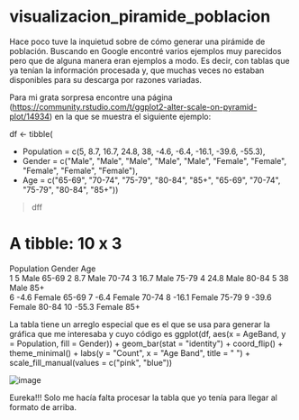 # visualizacion_piramide_poblacion
Hace poco tuve la inquietud sobre de cómo generar una pirámide de población. Buscando en Google encontré varios ejemplos muy parecidos pero que de alguna manera eran ejemplos a modo. Es decir, con tablas que ya tenían la información procesada y, que muchas veces no estaban disponibles para su descarga por razones variadas.

Para mi grata sorpresa encontre una página (https://community.rstudio.com/t/ggplot2-alter-scale-on-pyramid-plot/14934) en la que se muestra el siguiente ejemplo:

df <- tibble(
+  Population = c(5, 8.7, 16.7, 24.8, 38, -4.6, -6.4, -16.1, -39.6, -55.3),
+  Gender = c("Male", "Male", "Male", "Male", "Male", "Female", "Female", "Female", "Female", "Female"),
+  Age = c("65-69", "70-74", "75-79", "80-84", "85+", "65-69", "70-74", "75-79", "80-84", "85+"))

> dff
# A tibble: 10 x 3
   Population Gender Age  
        <dbl> <chr>  <chr>
 1        5   Male   65-69
 2        8.7 Male   70-74
 3       16.7 Male   75-79
 4       24.8 Male   80-84
 5       38   Male   85+  
 6       -4.6 Female 65-69
 7       -6.4 Female 70-74
 8      -16.1 Female 75-79
 9      -39.6 Female 80-84
10      -55.3 Female 85+  
 
 La tabla tiene un arreglo especial que es el que se usa para generar la gráfica que me interesaba y cuyo código es 
 ggplot(df, aes(x = AgeBand, y = Population, fill = Gender)) +
  geom_bar(stat = "identity") +
  coord_flip() +
  theme_minimal() +
  labs(y = "Count", x = "Age Band", title = " ") +
  scale_fill_manual(values = c("pink", "blue"))
  
  ![image](https://user-images.githubusercontent.com/65984679/114252154-78121980-9969-11eb-8496-0313c2213694.png)

Eureka!!! Solo me hacía falta procesar la tabla que yo tenía para llegar al formato de arriba.
